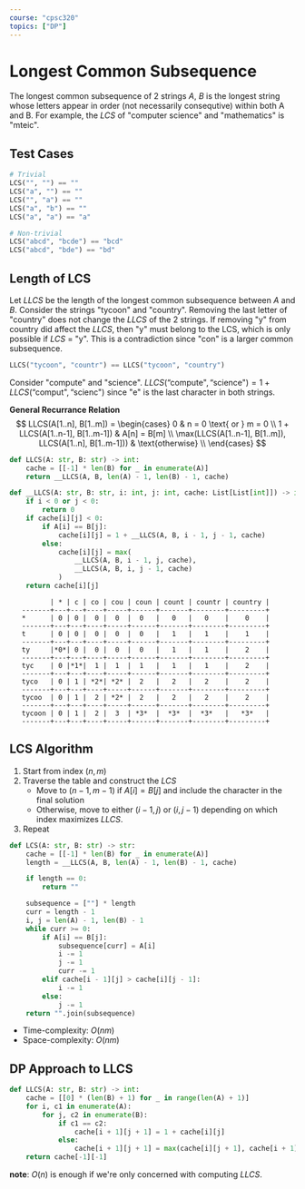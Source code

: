 ```yaml
---
course: "cpsc320"
topics: ["DP"]
---
```



# Longest Common Subsequence
The longest common subsequence of 2 strings $A$, $B$ is the longest string whose letters appear in order (not necessarily consequtive) within both A and B.
For example, the $LCS$ of "computer science" and "mathematics" is "mteic".


## Test Cases
```python
# Trivial
LCS("", "") == ""
LCS("a", "") == ""
LCS("", "a") == ""
LCS("a", "b") == ""
LCS("a", "a") == "a"

# Non-trivial
LCS("abcd", "bcde") == "bcd"
LCS("abcd", "bde") == "bd"
```


## Length of LCS
Let $LLCS$ be the length of the longest common subsequence between $A$ and $B$.
Consider the strings "tycoon" and "country". Removing the last letter of "country" does not change the $LLCS$ of the 2 strings.
If removing "y" from country did affect the $LLCS$, then "y" must belong to the LCS, which is only possible if $LCS$ = "y".
This is a contradiction since "con" is a larger common subsequence.

```python
LLCS("tycoon", "countr") == LLCS("tycoon", "country")
```

Consider "compute" and "science". 
$LLCS(\text{``compute"}, \text{``science"}) = 1 + LLCS(\text{``comput"}, \text{``scienc"})$ since "e" is the last character in both strings.

**General Recurrance Relation**
$$
LLCS(A[1..n], B[1..m]) = \begin{cases}
0 & n = 0 \text{ or } m = 0 \\
1 + LLCS(A[1..n-1], B[1..m-1]) & A[n] = B[m] \\
\max(LLCS(A[1..n-1], B[1..m]), LLCS(A[1..n], B[1..m-1])) & \text{otherwise} \\
\end{cases}
$$

```python
def LLCS(A: str, B: str) -> int:
    cache = [[-1] * len(B) for _ in enumerate(A)]
    return __LLCS(A, B, len(A) - 1, len(B) - 1, cache)

def __LLCS(A: str, B: str, i: int, j: int, cache: List[List[int]]) -> int:
    if i < 0 or j < 0:
        return 0
    if cache[i][j] < 0:
        if A[i] == B[j]:
            cache[i][j] = 1 + __LLCS(A, B, i - 1, j - 1, cache)
        else:
            cache[i][j] = max(
                __LLCS(A, B, i - 1, j, cache),
                __LLCS(A, B, i, j - 1, cache)
            )
    return cache[i][j]
```

```
          | * | c | co | cou | coun | count | countr | country |
   -------+---+---+----+-----+------+-------+--------+---------+
   *      | 0 | 0 |  0 |  0  |  0   |   0   |   0    |    0    |
   -------+---+---+----+-----+------+-------+--------+---------+
   t      | 0 | 0 |  0 |  0  |  0   |   1   |   1    |    1    |
   -------+---+---+----+-----+------+-------+--------+---------+
   ty     |*0*| 0 |  0 |  0  |  0   |   1   |   1    |    2    |
   -------+---+---+----+-----+------+-------+--------+---------+
   tyc    | 0 |*1*|  1 |  1  |  1   |   1   |   1    |    2    |
   -------+---+---+----+-----+------+-------+--------+---------+
   tyco   | 0 | 1 | *2*| *2* |  2   |   2   |   2    |    2    |
   -------+---+---+----+-----+------+-------+--------+---------+
   tycoo  | 0 | 1 |  2 | *2* |  2   |   2   |   2    |    2    |
   -------+---+---+----+-----+------+-------+--------+---------+
   tycoon | 0 | 1 |  2 |  3  | *3*  |  *3*  |  *3*   |   *3*   |
   -------+---+---+----+-----+------+-------+--------+---------+
```


## LCS Algorithm
1. Start from index $(n, m)$
2. Traverse the table and construct the $LCS$
    - Move to $(n - 1, m - 1)$ if $A[i] = B[j]$ and include the character in the final solution
    - Otherwise, move to either $(i - 1, j)$ or $(i, j - 1)$ depending on which index maximizes $LLCS$.
3. Repeat

```python
def LCS(A: str, B: str) -> str:
    cache = [[-1] * len(B) for _ in enumerate(A)]
    length = __LLCS(A, B, len(A) - 1, len(B) - 1, cache)

    if length == 0:
        return ""

    subsequence = [""] * length
    curr = length - 1
    i, j = len(A) - 1, len(B) - 1
    while curr >= 0:
        if A[i] == B[j]:
            subsequence[curr] = A[i]
            i -= 1
            j -= 1
            curr -= 1
        elif cache[i - 1][j] > cache[i][j - 1]:
            i -= 1
        else:
            j -= 1
    return "".join(subsequence)
```

- Time-complexity: $O(nm)$
- Space-complexity: $O(nm)$


## DP Approach to LLCS
```python
def LLCS(A: str, B: str) -> int:
    cache = [[0] * (len(B) + 1) for _ in range(len(A) + 1)]
    for i, c1 in enumerate(A):
        for j, c2 in enumerate(B):
            if c1 == c2:
                cache[i + 1][j + 1] = 1 + cache[i][j]
            else:
                cache[i + 1][j + 1] = max(cache[i][j + 1], cache[i + 1][j])
    return cache[-1][-1]
```

**note**: $O(n)$ is enough if we're only concerned with computing $LLCS$.